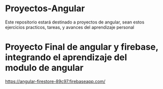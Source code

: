 # Proyectos-Angular
Este repositorio estará destinado a proyectos de angular, sean estos ejercicios practicos, tareas, y avances del aprendizaje personal

# Proyecto Final de angular y firebase, integrando el aprendizaje del modulo de angular

https://angular-firestore-89c97.firebaseapp.com/ 
